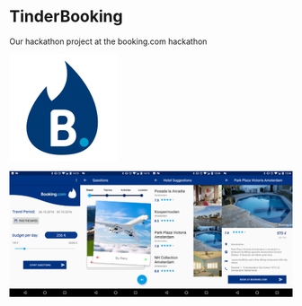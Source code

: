 # TinderBooking
Our hackathon project at the booking.com hackathon

![Logo](app/src/main/res/mipmap-xxxhdpi/ic_launcher.png)

![Screenshot](screenshot.png)

